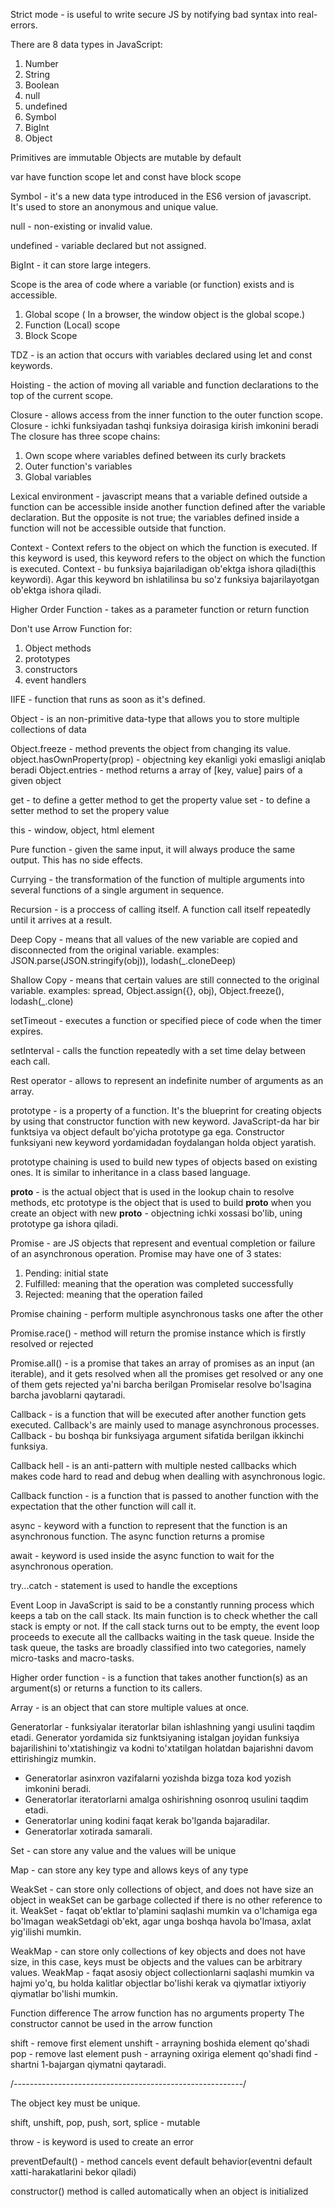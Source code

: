 Strict mode - is useful to write secure JS by notifying bad syntax into real-errors.

There are 8 data types in JavaScript:
1. Number
2. String
3. Boolean
4. null
5. undefined
6. Symbol
7. BigInt
8. Object

Primitives are immutable
Objects are mutable by default

var have function scope
let and const have block scope

Symbol - it's a new data type introduced in the ES6 version of javascript. It's used to store an anonymous
and unique value.

null - non-existing or invalid value.

undefined - variable declared but not assigned.

BigInt - it can store large integers.

Scope is the area of code where a variable (or function) exists and is accessible.
1. Global scope ( In a browser, the window object is the global scope.)
2. Function (Local) scope
3. Block Scope

TDZ - is an action that occurs with variables declared using let and const keywords.

Hoisting - the action of moving all variable and function declarations to the top of the current scope.

Closure - allows access from the inner function to the outer function scope.
Closure - ichki funksiyadan tashqi funksiya doirasiga kirish imkonini beradi
The closure has three scope chains:
1. Own scope where variables defined between its curly brackets
2. Outer function's variables
3. Global variables

Lexical environment - javascript means that a variable defined outside a function can be accessible inside another function
defined after the variable declaration. But the opposite is not true; the variables defined inside a function 
will not be accessible outside that function.

Context - Context refers to the object on which the function is executed. If this keyword is used,
this keyword refers to the object on which the function is executed.
Context - bu funksiya bajariladigan ob'ektga ishora qiladi(this keywordi).
Agar this keyword bn ishlatilinsa bu so'z funksiya bajarilayotgan ob'ektga ishora qiladi.

Higher Order Function - takes as a parameter function or return function

Don't use Arrow Function for:
1. Object methods
2. prototypes
3. constructors
4. event handlers

IIFE - function that runs as soon as it's defined.

Object - is an non-primitive data-type that allows you to store multiple collections of data

Object.freeze - method prevents the object from changing its value.
object.hasOwnProperty(prop) - objectning key ekanligi yoki emasligi aniqlab beradi 
Object.entries - method returns a array of [key, value] pairs of a given object

get - to define a getter method to get the property value
set - to define a setter method to set the propery value

this - window, object, html element

Pure function - given the same input, it will always produce the same output. This has no side effects.

Currying - the transformation of the function of multiple arguments into several functions of a single
argument in sequence.

Recursion - is a proccess of calling itself. A function call itself repeatedly until it arrives at a result.

Deep Copy - means that all values of the new variable are copied and disconnected from the original variable.
examples: JSON.parse(JSON.stringify(obj)), lodash(_.cloneDeep)

Shallow Copy - means that certain values are still connected to the original variable.
examples: spread, Object.assign({}, obj), Object.freeze(), lodash(_.clone)

setTimeout - executes a function or specified piece of code when the timer expires.

setInterval - calls the function repeatedly with a set time delay between each call.

Rest operator - allows to represent an indefinite number of arguments as an array.

prototype - is a property of a function. It's the blueprint for creating objects by using that constructor
function with new keyword.
JavaScript-da har bir funktsiya va object default bo'yicha prototype ga ega.
Constructor funksiyani new keyword yordamidadan foydalangan holda object yaratish.

prototype chaining is used to build new types of objects based on existing ones.
It is similar to inheritance in a class based language.

__proto__ - is the actual object that is used in the lookup chain to resolve methods, etc
prototype is the object that is used to build __proto__ when you create an object with new
__proto__ - objectning ichki xossasi bo'lib, uning prototype ga ishora qiladi.

Promise - are JS objects that represent and eventual completion or failure of an asynchronous operation.
Promise may have one of 3 states:
1. Pending: initial state
2. Fulfilled: meaning that the operation was completed successfully
3. Rejected: meaning that the operation failed

Promise chaining - perform multiple asynchronous tasks one after the other

Promise.race() - method will return the promise instance which is firstly resolved or rejected

Promise.all() - is a promise that takes an array of promises as an input (an iterable),
and it gets resolved when all the promises get resolved or any one of them gets rejected
ya'ni barcha berilgan Promiselar resolve bo'lsagina barcha javoblarni qaytaradi.  

Callback - is a function that will be executed after another function gets executed.
Callback's are mainly used to manage asynchronous processes.
Callback - bu boshqa bir funksiyaga argument sifatida berilgan ikkinchi funksiya.

Callback hell - is an anti-pattern with multiple nested callbacks which makes code hard to read and debug
when dealling with asynchronous logic.

Callback function - is a function that is passed to another function with the expectation that
the other function will call it.

async - keyword with a function to represent that the function is an asynchronous function.
The async function returns a promise

await - keyword is used inside the async function to wait for the asynchronous operation.

try...catch - statement is used to handle the exceptions

Event Loop in JavaScript is said to be a constantly running process which keeps a tab on the call stack. 
Its main function is to check whether the call stack is empty or not. If the call stack turns out to be empty, 
the event loop proceeds to execute all the callbacks waiting in the task queue. Inside the task queue, 
the tasks are broadly classified into two categories, namely micro-tasks and macro-tasks.

Higher order function - is a function that takes another function(s) as an argument(s) or
returns a function to its callers.

Array - is an object that can store multiple values at once.

Generatorlar - funksiyalar iteratorlar bilan ishlashning yangi usulini taqdim etadi.
Generator yordamida siz funktsiyaning istalgan joyidan funksiya bajarilishini to'xtatishingiz va kodni 
to'xtatilgan holatdan bajarishni davom ettirishingiz mumkin.
- Generatorlar asinxron vazifalarni yozishda bizga toza kod yozish imkonini beradi.
- Generatorlar iteratorlarni amalga oshirishning osonroq usulini taqdim etadi.
- Generatorlar uning kodini faqat kerak bo'lganda bajaradilar.
- Generatorlar xotirada samarali.

Set - can store any value and the values will be unique

Map - can store any key type and allows keys of any type

WeakSet - can store only collections of object, and does not have size an object in weakSet can be garbage
collected if there is no other reference to it.
WeakSet - faqat ob'ektlar to'plamini saqlashi mumkin va o'lchamiga ega bo'lmagan weakSetdagi ob'ekt, 
agar unga boshqa havola bo'lmasa, axlat yig'ilishi mumkin.

WeakMap - can store only collections of key objects and does not have size, in this case, keys must be objects and
the values can be arbitrary values.
WeakMap - faqat asosiy object collectionlarni saqlashi mumkin va hajmi yo'q, bu holda kalitlar objectlar bo'lishi
kerak va qiymatlar ixtiyoriy qiymatlar bo'lishi mumkin.

Function difference
The arrow function has no arguments property
The constructor cannot be used in the arrow function

shift - remove first element
unshift - arrayning boshida element qo'shadi
pop - remove last element
push - arrayning oxiriga element qo'shadi
find - shartni 1-bajargan qiymatni qaytaradi.

/---------------------------------------------------------/

The object key must be unique.

shift, unshift, pop, push, sort, splice - mutable

throw - is keyword is used to create an error

preventDefault() - method cancels event default behavior(eventni default xatti-harakatlarini bekor qiladi)

constructor() method is called automatically when an object is initialized
